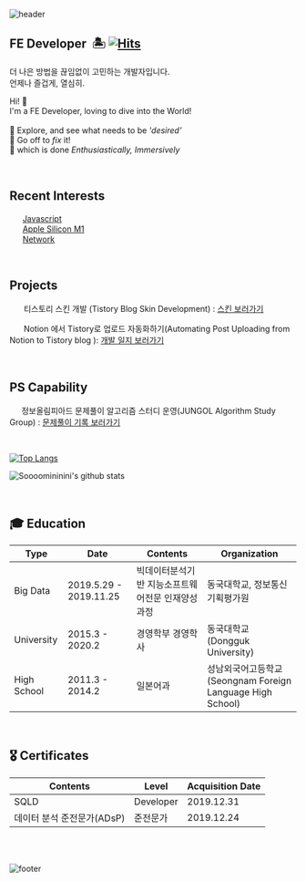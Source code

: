 ![header](https://capsule-render.vercel.app/api?type=waving&color=auto&section=header&text=Soomin&fontSize=90)

## FE Developer&nbsp; 🏝 [![Hits](https://hits.seeyoufarm.com/api/count/incr/badge.svg?url=https%3A%2F%2Fgithub.com%2FSoooomininini%2Fhit-counter&count_bg=%232CC6ED&title_bg=%230533DF&icon=&icon_color=%232CC6ED&title=hits&edge_flat=false)](https://hits.seeyoufarm.com) 

<p>
더 나은 방법을 끊임없이 고민하는 개발자입니다.<br>
언제나 즐겁게, 열심히.
</p>
<p>
Hi! 🙌 <br>
I'm a FE Developer, loving to dive into the World!
<br><br>
🌱 Explore, and see what needs to be <i>'desired'</i><br>
👊 Go off to <i>fix</i> it! <br>
💜 which is done <i>Enthusiastically, Immersively</i>

</p>
<br>


## Recent Interests
<img src="https://www.flaticon.com/svg/vstatic/svg/919/919828.svg?token=exp=1619919839~hmac=79d56ae12b3535e536e3850ecca02acc" width="15px">&nbsp; [Javascript](https://www.notion.so/Javascript-1bc189951dc34f358a6f6b8f0fea267f)  <br>
<img src="https://www.flaticon.com/premium-icon/icons/svg/15/15476.svg" width="15px">&nbsp; [Apple Silicon M1](https://www.notion.so/Apple-Silicon-856fa04c0e62461e89ad1af3056a99c4) <br>
<img src="https://www.flaticon.com/svg/vstatic/svg/566/566067.svg?token=exp=1619920033~hmac=8a26b880517212eae70a2922928b03d2" width="15px"> &nbsp;[Network](https://www.notion.so/Network-Knowledge-efba9e4160854d749f79f65a0187cfc7)

<br>


## Projects
  <img src="https://www.flaticon.com/svg/vstatic/svg/1069/1069159.svg?token=exp=1619920983~hmac=abeb6dbcfd65b811ff6482474c6a4d24" width="17px"> &nbsp;티스토리 스킨 개발 (Tistory Blog Skin Development) : [스킨 보러가기](https://testingworld.tistory.com)
  

 <img src="https://www.flaticon.com/svg/vstatic/svg/3079/3079165.svg?token=exp=1619921057~hmac=ce7cba706fcb2aa49c5a0eac16e3d3a6" width="17px"> &nbsp;Notion 에서 Tistory로 업로드 자동화하기(Automating Post Uploading from Notion to Tistory blog ): [개발 일지 보러가기](https://www.notion.so/Project-b4fd7ade50754856b9f2ddc990876661)

<br>

## PS Capability


  <img src="https://www.flaticon.com/svg/vstatic/svg/2103/2103620.svg?token=exp=1619921348~hmac=153c4993be84962b8502374feaa0ec73" width="17px">&nbsp;정보올림피아드 문제풀이 알고리즘 스터디 운영(JUNGOL Algorithm Study Group) : [문제풀이 기록 보러가기](https://www.notion.so/a538d6e508264366aca7d3cecfb1fcbf?v=d5be3f4f042f414592756182d3208966)
  
<br>

 [![Top Langs](https://github-readme-stats.vercel.app/api/top-langs/?username=Soooomininini&layout=compact)](https://github.com/Soooomininini/github-readme-stats) 

![Soooomininini's github stats](https://github-readme-stats.vercel.app/api?username=Soooomininini&show_icons=true&theme=tokyonight&count_private=true)

<br>

## 🎓 Education


Type |  Date | Contents | Organization
------ | ----- | ----- | ----- 
Big Data | 2019.5.29 - 2019.11.25 | 빅데이터분석기반 지능소프트웨어전문 인재양성과정 | 동국대학교, 정보통신기획평가원|
University | 2015.3 - 2020.2 | 경영학부 경영학사 | 동국대학교 <br> (Dongguk University)|
High School | 2011.3 - 2014.2 | 일본어과 | 성남외국어고등학교 (Seongnam Foreign Language High School)

 <br>

## 🎖 Certificates
Contents | Level| Acquisition Date|
 ---| --- | ---|
SQLD | Developer | 2019.12.31
데이터 분석 준전문가(ADsP) | 준전문가 | 2019.12.24

<br><br>

![footer](https://capsule-render.vercel.app/api?type=waving&color=auto&section=footer&fontSize=90)

<br>


  
